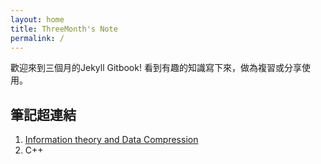 ```yaml
---
layout: home
title: ThreeMonth's Note
permalink: /
---
```


歡迎來到三個月的Jekyll Gitbook!
看到有趣的知識寫下來，做為複習或分享使用。

## 筆記超連結

1. [Information theory and Data Compression](https://note.threemonth03.com/jekyll/2023-02-05-It.html)
2. C++